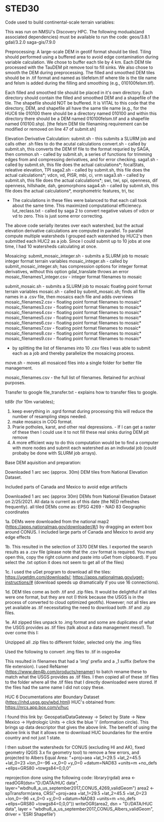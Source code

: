 # STED30
Code used to build continental-scale terrain variables:

This was run on NMSU's Discovery HPC.
The following moduals(and associated dependencies) must be available to run the code:
geos/3.8.1
gdal/3.2.0
saga-gis/7.9.0

Preprocessing: 
A large-scale DEM in geotif format should be tiled. Tiling should performed using a buffered area to avoid edge contamination during variable calculation. We chose to buffer each tile by 4 km. Each DEM tile processed with the TauDEM pit remove tool to fill sinks. We also chose to smooth the DEM during preprocessing. The filled and smoothed DEM tiles should be in .tif format and named as tilefelsm.tif where tile is the tile name and felsm is added during the filling and smoothing (e.g., 010100felsm.tif). 

Each filled and smoothed tile should be placed in it's own directory. Each directory should contain the filled and smoothed DEM and a shapefile of the tile. The shapefile should NOT be buffered. It is VITAL to this code that the directory, DEM, and shapefile all have the same tile name (e.g., for the HUC6 tile 010100 there should be a directory named 010100 and within this directory there should be a DEM named 010100felsm.tif and a shapefile named 010100.shp). [the felsm DEM tile filenaming requirement can be modified or removed on line 47 of submit.sh]


Elevation Derivative Calculation: 
submit.sh - this submits a SLURM job and calls other .sh files to do the acutal calculations
 convert.sh - called by submit.sh, this converts the DEM tif file to the format requried by SAGA, then 
 common.sh  - called by submit.sh, a series of functions for trimming edges from and compressing derivatives, and for error checking. 
 saga1.sh   - called by submit.sh, this file does the actual calculations*; focalStats, releative elevation, TPI
 saga2.sh   - called by submit.sh, this file does the actual calculations*; vdcn, vd, PISR, mbi, ci, vrm
 saga3.sh   - called by submit.sh, this file does the actual calculations*; swi, twi, spi, openness, dif openness, hillshade, dah, geomorphons
 saga4.sh   - called by submit.sh, this file does the actual calculations*, morphometric features, tri, tsc
  * The calculations in these files were balanced to that each call took about the same time. This maximized computational efficienecy. 
 lut_reclass.txt - called by saga 2 to convert negative values of vdcn or vd to zero. This is just some error correcting. 

The above code serially iterates over each watershed, but the actual elevation derivative calculations are computed in parallel. To parallel compute multiple watersheds I grouped each watershed by HUC2's then submitted each HUC2 as a job. Since I could submit up to 10 jobs at one time, I had 10 watersheds calculating at once. 


Mosaicing: 
submit_mosaic_integer.sh - submits a SLURM job to mosaic integer format terrain variables
 mosaic_integer.sh - called by submit_mosaic_integer.sh; has compression options for integer format derivatives, without this option gdal_translate throws an error
 mosaic_filenames1_integer.csv - integer format filenames to mosaic

submit_mosaic.sh - submits a SLURM job to mosaic floating point format terrain variables
 mosaic.sh - called by submit_mosaic.sh; finds all file names in a .csv file, then mosaics each file and adds overviews
  mosaic_filenames2.csv - floating point format filenames to mosaic*
  mosaic_filenames3.csv - floating point format filenames to mosaic*
  mosaic_filenames4.csv - floating point format filenames to mosaic*
  mosaic_filenames5.csv - floating point format filenames to mosaic*
  mosaic_filenames6.csv - floating point format filenames to mosaic*
  mosaic_filenames7.csv - floating point format filenames to mosaic*
  mosaic_filenames8.csv - floating point format filenames to mosaic*
  mosaic_filenames9.csv - floating point format filenames to mosaic*
   * by splitting the list of filenames into 10 .csv files I was able to submit each as a job and thereby parallelize the mosaicing process. 

move.sh - moves all mosaiced files into a single folder for better file management. 

mosaic_filenames.csv - the full list of filenames. Retained for archival purposes. 

Transfer to google
file_transfer.txt - explains how to transfer files to google. 


tdl8r (for 10m variables); 
1. keep everything in .sgrd format during processing this will reduce the number of resampling steps needed. 
2. make mosaics in COG format. 
3. Prarie potholes, karst, and other real depressions. - If I can get a raster of these then I could use it to not fill these real sinks during DEM pit remove 
4. A more efficient way to do this computation would be to find a computer with more nodes and submit each watershed as an indivudal job (could probaby be done with SLURM job arrays). 

Base DEM aquisition and preparation: 

Downloaded 1 arc sec (approx. 30m) DEM tiles from National Elevation Dataset.  

Included parts of Canada and Mexico to avoid edge artifacts 

 Downloaded 1 arc sec (approx 30m) DEMs from National Elevation Dataset on 2/25/2021. All data is current as of this date (the NED refreshes frequently). all tiled DEMs come as: EPSG 4269 - NAD 83 Geographic coordinates 

  1a. DEMs were downloaded from the national map2 (https://apps.nationalmap.gov/downloader/#/) by dragging an extent box around CONUS. I included large parts of Canada and Mexico to avoid any edge effects 

  1b. This resulted in the selection of 3370  DEM tiles. I exported the search results as a .csv file (please note that the .csv format is required. You must open this, copy the right column and paste into uGet from clipboard). If you select the .txt option it does not seem to get all of the files) 

  1c. I used the uGet program to download all the tiles: https://ugetdm.com/downloads/; https://apps.nationalmap.gov/uget-instructions/# (download speeds up dramatically if you use 16 connections).  

  1d. DEM tiles come as both .tif and .zip files. It would be delightful if all tiles were one format, but they are not (I think because the USGS is in the process of converted to cloud optimized geotifs). However; not all tiles are yet available as .tif necessitating the need to download both .tif and .zip files.  

  1e. All zipped tiles unpack to .img format and some are duplicates of what the USGS provides as .tif files (talk about a data management mess!). To over come this I:  

Unzipped all .zip files to different folder, selected only the .img files 

Used the following to convert .img files to .tif in osgeo4w 

This resulted in filenames that had a 'img' prefix and a _1 suffix (before the file extension). I used ReNamer (https://www.den4b.com/products/renamer) to batch rename these to match what the USGS provides as .tif files. I then copied all of these .tif files to the folder where all the .tif files that I directly downloaded were stored. If the files had the same name I did not copy these. 


HUC 6 Documentations
ater Boundary Dataset (https://nhd.usgs.gov/wbd.html) HUC's obtained from: 
https://nrcs.app.box.com/v/huc

I found this link by: 
GeospatialDataGateway -> Select by State -> New Mexico -> Hydrologic Units -> click the blue 'i' (information circle). This brings up data descriptor that gives the above link. 
The benefit of using the above link is that it allows me to download HUC boundaries for the entire country and not just 1 state. 

I then subset the watersheds for CONUS (excluding HI and AK), fixed geometry (QGIS 3.x fix geometry tool) to remove a few errors, and projected to Albers Equal Area: "+proj=aea +lat_1=29.5 +lat_2=45.5 +lat_0=23 +lon_0=-96 +x_0=0 +y_0=0 +datum=NAD83 +units=m +no_defs +ellps=GRS80 +towgs84=0,0,0"

reprojection done using the following code:
	library(rgdal)
	area <- readOGR(dsn="D:/DATA/HUC data", layer="wbdhu8_a_us_september2017_CONUS_4269_validGeom")
	area2 <- spTransform(area, CRS("+proj=aea +lat_1=29.5 +lat_2=45.5 +lat_0=23 +lon_0=-96 +x_0=0 +y_0=0 +datum=NAD83 +units=m +no_defs +ellps=GRS80 +towgs84=0,0,0"))
	writeOGR(area2, dsn = "D:/DATA/HUC data", layer = "wbdhu8_a_us_september2017_CONUS_Albers_validGeom", driver = 'ESRI Shapefile')





